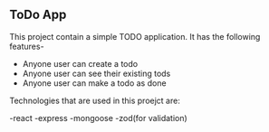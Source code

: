 ## ToDo App

This project contain a simple TODO application.
It has the following features-

- Anyone user can create a todo
- Anyone user can see their existing tods
- Anyone user can make a todo as done

Technologies that are used in this proejct are:

-react
-express
-mongoose
-zod(for validation)

